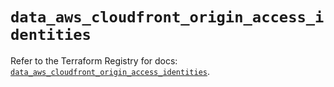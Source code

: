 # `data_aws_cloudfront_origin_access_identities`

Refer to the Terraform Registry for docs: [`data_aws_cloudfront_origin_access_identities`](https://registry.terraform.io/providers/hashicorp/aws/6.11.0/docs/data-sources/cloudfront_origin_access_identities).
